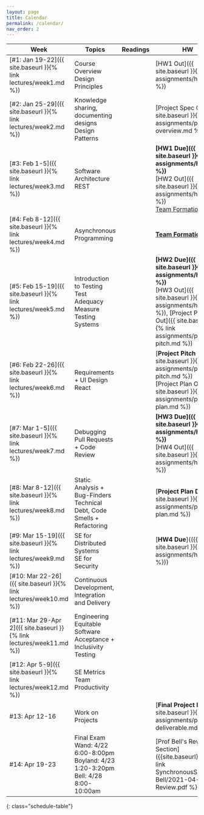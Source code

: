 ```yaml
---
layout: page
title: Calendar
permalink: /calendar/
nav_order: 2
---
```

| Week              | Topics                                                                      | Readings | HW |
|-------------------|-----------------------------------------------------------------------------|----------|----|
| [#1: Jan 19-22]({{ site.baseurl }}{% link lectures/week1.md %})     | Course Overview<br />Design Principles					                  |          | [HW1 Out]({{ site.baseurl }}{% link assignments/hw1.md %})   |
| [#2: Jan 25-29]({{ site.baseurl }}{% link lectures/week2.md %})     | Knowledge sharing, documenting designs<br />Design Patterns                 |          | [Project Spec Out]({{ site.baseurl }}{% link assignments/project-overview.md %})    |
| [#3: Feb 1-5]({{ site.baseurl }}{% link lectures/week3.md %})       | Software Architecture<br />REST                           			      |          | **[HW1 Due]({{ site.baseurl }}{% link assignments/hw1.md %})**<br />[HW2 Out]({{ site.baseurl }}{% link assignments/hw2.md %})<br />[Team Formation Out](https://docs.google.com/forms/d/e/1FAIpQLSdZu1Zv-45lxVN8d6BfhgMRCX3wM1C4DbSyjZgmSkR9_dPhKQ/viewform?usp=sf_link)    |
| [#4: Feb 8-12]({{ site.baseurl }}{% link lectures/week4.md %})      | Asynchronous Programming                                                    |          | **[Team Formation Due](https://docs.google.com/forms/d/e/1FAIpQLSdZu1Zv-45lxVN8d6BfhgMRCX3wM1C4DbSyjZgmSkR9_dPhKQ/viewform?usp=sf_link)**    |
| [#5: Feb 15-19]({{ site.baseurl }}{% link lectures/week5.md %})      | Introduction to Testing<br />Test Adequacy Measure<br/>Testing Systems	                      |          |  **[HW2 Due]({{ site.baseurl }}{% link assignments/hw2.md %})**<br />[HW3 Out]({{ site.baseurl }}{% link assignments/hw3.md %}), [Project Pitch Out]({{ site.baseurl }}{% link assignments/project-pitch.md %})    |
| [#6: Feb 22-26]({{ site.baseurl }}{% link lectures/week6.md %})     | Requirements + UI Design <br/> React                                 |          | [**Project Pitch Due**]({{ site.baseurl }}{% link assignments/project-pitch.md %})<br /> [Project Plan Out]({{ site.baseurl }}{% link assignments/project-plan.md %})    |
| [#7: Mar 1-5]({{ site.baseurl }}{% link lectures/week7.md %})       | Debugging<br />Pull Requests + Code Review                                  |          |**[HW3 Due]({{ site.baseurl }}{% link assignments/hw3.md %})**<br />[HW4 Out]({{ site.baseurl }}{% link assignments/hw4.md %})  |
| [#8: Mar 8-12]({{ site.baseurl }}{% link lectures/week8.md %})      | Static Analysis + Bug-Finders<br />Technical Debt, Code Smells + Refactoring  |          |  [**Project Plan Due**]({{ site.baseurl }}{% link assignments/project-plan.md %})  |
| [#9: Mar 15-19]({{ site.baseurl }}{% link lectures/week9.md %})     | SE for Distributed Systems<br />SE for Security 	                          |          |    [**HW4 Due**](({{ site.baseurl }}{% link assignments/hw3.md %})) |
| [#10: Mar 22-26]({{ site.baseurl }}{% link lectures/week10.md %})    | Continuous Development, Integration<br />and Delivery |          |    |
| [#11: Mar 29-Apr 2]({{ site.baseurl }}{% link lectures/week11.md %}) | Engineering Equitable Software<br />Acceptance + Inclusivity Testing   		  |          |    |
| [#12: Apr 5-9]({{ site.baseurl }}{% link lectures/week12.md %})       | SE Metrics <br />Team Productivity |          |    |
| #13: Apr 12-16    | Work on Projects                                   							          |          |    [**Final Project Due**]({{ site.baseurl }}{% link assignments/project-deliverable.md %}) |
| #14: Apr 19-23    | Final Exam <br/>Wand: 4/22 6:00-8:00pm<br/>Boyland: 4/23 1:20-3:20pm<br/>Bell: 4/28 8:00-10:00am |          | [Prof Bell's Review Section]({{site.baseurl}}{% link SynchronousSlides-Bell/2021-04-19-Review.pdf %})   |
{: class="schedule-table"}
